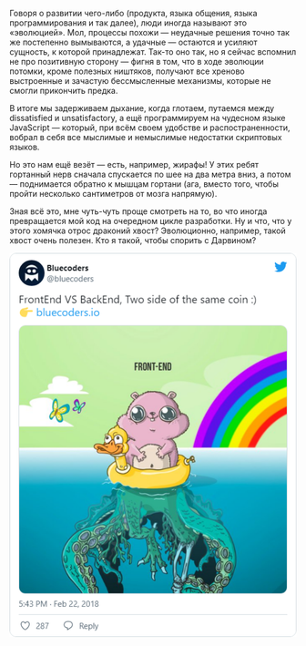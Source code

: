 ﻿Говоря о развитии чего-либо (продукта, языка общения, языка программирования и так далее), люди иногда называют это «эволюцией». Мол, процессы похожи — неудачные решения точно так же постепенно вымываются, а удачные — остаются и усиляют сущность, к которой принадлежат. Так-то оно так, но я сейчас вспомнил не про позитивную сторону — фигня в том, что в ходе эволюции потомки, кроме полезных ништяков, получают все хреново выстроенные и зачастую бессмысленные механизмы, которые не смогли прикончить предка.

В итоге мы задерживаем дыхание, когда глотаем, путаемся между dissatisfied и unsatisfactory, а ещё программируем на чудесном языке JavaScript — который, при всём своем удобстве и распостраненности, вобрал в себя все мыслимые и немыслимые недостатки скриптовых языков.

Но это нам ещё везёт — есть, например, жирафы! У этих ребят гортанный нерв сначала спускается по шее на два метра вниз, а потом — поднимается обратно к мышцам гортани (ага, вместо того, чтобы пройти несколько сантиметров от мозга напрямую).

Зная всё это, мне чуть-чуть проще смотреть на то, во что иногда превращается мой код на очередном цикле разработки. Ну и что, что у этого хомячка отрос драконий хвост? Эволюционно, например, такой хвост очень полезен. Кто я такой, чтобы спорить с Дарвином?

[![Твит](snap-tweet-bluecoders-966624401172123649.png)](https://twitter.com/bluecoders/status/966624401172123649)